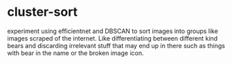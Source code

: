 # cluster-sort
experiment using efficientnet and DBSCAN to sort images into groups like images scraped of the internet. Like differentiating between different kind bears and discarding irrelevant stuff that may end up in there such as things with bear in the name or the broken image icon.
